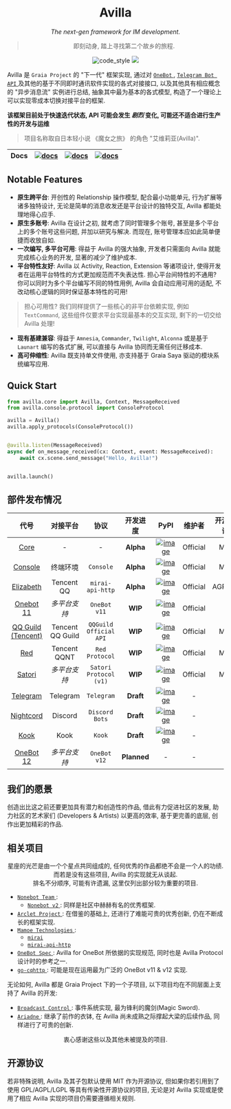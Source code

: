 <div align="center">

# Avilla

_The next-gen framework for IM development._

> 即刻动身, 踏上寻找第二个故乡的旅程.

</div>

<p align="center">
  <img src="https://img.shields.io/badge/code%20style-black-000000.svg" alt="code_style" />
  <img src="https://img.shields.io/badge/%20imports-isort-%231674b1?style=flat&labelColor=ef8336" />

</p>

Avilla 是 `Graia Project` 的 "下一代" 框架实现,
通过对 [ `OneBot` ](https://github.com/botuniverse/onebot), [ `Telegram Bot API` ](https://core.telegram.org/bots) 及其他的基于不同即时通讯软件实现的各式对接接口,
以及其他具有相应概念的 "异步消息流" 实例进行总结, 抽象其中最为基本的各式模型, 构造了一个理论上可以实现零成本切换对接平台的框架.

**该框架目前处于快速迭代状态, API 可能会发生 _剧烈_ 变化, 可能还不适合进行生产性的开发与运维**

> 项目名称取自日本轻小说 《魔女之旅》 的角色 "艾维莉亚(Avilla)".

|Docs|[![docs](https://img.shields.io/badge/docs%20on-readthedocs-black)](https://graia.readthedocs.io/)|[![docs](https://img.shields.io/badge/docs%20on-netlify-informational)](https://graia.netlify.app/)|[![docs](https://img.shields.io/badge/docs%20on-cloudflare-orange)](https://graia.pages.dev/)|
|:-:|:-:|:-:|:-:|

## Notable Features

 - **原生跨平台**: 开创性的 Relationship 操作模型, 配合最小功能单元, 行为扩展等诸多独特设计, 无论是简单的消息收发还是平台设计的独特交互, Avilla 都能处理地得心应手.
 - **原生多账号**: Avilla 在设计之初, 就考虑了同时管理多个账号, 甚至是多个平台上的多个账号这些问题, 并加以研究与解决. 而现在, 账号管理本应如此简单便捷而收放自如.
 - **一次编写, 多平台可用**: 得益于 Avilla 的强大抽象, 开发者只需面向 Avilla 就能完成核心业务的开发, 显著的减少了维护成本.
 - **平台特性友好**: Avilla 以 Activity, Reaction, Extension 等诸项设计, 使得开发者在运用平台特性的方式更加规范而不失表达性. 担心平台间特性的不通用? 你可以同时为多个平台编写不同的特性用例, Avilla 会自动应用可用的适配, 不改动核心逻辑的同时保证基本特性的可用!
  > 担心可用性? 我们同样提供了一些核心的非平台依赖实现, 例如 `TextCommand`, 这些组件仅要求平台实现最基本的交互实现, 剩下的一切交给 Avilla 处理!
 - **现有基建兼容**: 得益于 `Amnesia`, `Commander`, `Twilight`, `Alconna` 或是基于 `Launart` 编写的各式扩展, 可以直接与 Avilla 协同而无需任何迁移成本.
 - **高可伸缩性**: Avilla 既支持单文件使用, 亦支持基于 Graia Saya 驱动的模块系统编写应用.

## Quick Start

```py
from avilla.core import Avilla, Context, MessageReceived
from avilla.console.protocol import ConsoleProtocol

avilla = Avilla()
avilla.apply_protocols(ConsoleProtocol())


@avilla.listen(MessageReceived)
async def on_message_received(cx: Context, event: MessageReceived):
    await cx.scene.send_message("Hello, Avilla!")


avilla.launch()
```

## 部件发布情况

|                      代号                      |       对接平台       |           协议           |    开发进度     |                                                       PyPI                                                        |   维护者    |  开源协议  |
|:--------------------------------------------:|:----------------:|:----------------------:|:-----------:|:-----------------------------------------------------------------------------------------------------------------:|:--------:|:------:|
|             [Core](avilla/core)              |        -         |           -            |  **Alpha**  |            [![image](https://img.shields.io/pypi/v/avilla-core)](https://pypi.org/project/avilla-core)            | Official |  MIT   |
|          [Console](avilla/console)           |       终端环境       |       `Console`        |  **Alpha**  |         [![image](https://img.shields.io/pypi/v/avilla-console)](https://pypi.org/project/avilla-console)         | Official |  MIT   |
|        [Elizabeth](avilla/elizabeth)         |    Tencent QQ    |    `mirai-api-http`    |  **Alpha**  |       [![image](https://img.shields.io/pypi/v/avilla-elizabeth)](https://pypi.org/project/avilla-elizabeth)       | Official | AGPLv3 |
|        [Onebot 11](avilla/onebot/v11)        |     *多平台支持*      |      `OneBot v11`      |   **WIP**   |      [![image](https://img.shields.io/pypi/v/avilla-onebot-v11)](https://pypi.org/project/avilla-onebot-v11)      | Official |   -    |
| [QQ Guild (Tencent)](avilla/qqguild/tencent) | Tencent QQ Guild | `QQGuild Official API` |   **WIP**   | [![image](https://img.shields.io/pypi/v/avilla-qqguild-tencent)](https://pypi.org/project/avilla-qqguild-tencent) | Official |  MIT   |
|              [Red](avilla/red)               |   Tencent QQNT   |     `Red Protocol`     |   **WIP**   |             [![image](https://img.shields.io/pypi/v/avilla-red)](https://pypi.org/project/avilla-red)             | Official |  MIT   |
|           [Satori](avilla/satori)            |     *多平台支持*      | `Satori Protocol (v1)` |   **WIP**   |          [![image](https://img.shields.io/pypi/v/avilla-satori)](https://pypi.org/project/avilla-satori)          | Official |  MIT   |
|         [Telegram](avilla/telegram)          |     Telegram     |       `Telegram`       |  **Draft**  |        [![image](https://img.shields.io/pypi/v/avilla-telegram)](https://pypi.org/project/avilla-telegram)        |    -     |   -    |
|        [Nightcord](avilla/nightcord)         |     Discord      |     `Discord Bots`     |  **Draft**  |       [![image](https://img.shields.io/pypi/v/avilla-nightcord)](https://pypi.org/project/avilla-nightcord)       |    -     |   -    |
|             [Kook](avilla/kook)              |       Kook       |         `Kook`         |  **Draft**  |            [![image](https://img.shields.io/pypi/v/avilla-kook)](https://pypi.org/project/avilla-kook)            |    -     |   -    |
|        [OneBot 12](avilla/onebot/v12)        |     *多平台支持*      |      `OneBot v12`      | **Planned** |                                                         -                                                         |    -     |   -    |

## 我们的愿景

创造出比这之前还要更加具有潜力和创造性的作品, 借此有力促进社区的发展,
助力社区的艺术家们 (Developers & Artists) 以更高的效率, 基于更完善的底层, 创作出更加精彩的作品.

## 相关项目

<div align="center">

星座的光芒是由一个个星点共同组成的, 任何优秀的作品都绝不会是一个人的功绩.  
而若是没有这些项目, Avilla 的实现就无从谈起.  
排名不分顺序, 可能有许遗漏, 这里仅列出部分较为重要的项目.

</div>

  + [ `Nonebot Team` ](https://github.com/nonebot):
    - [ `Nonebot v2` ](https://github.com/nonebot/nonebot2): 同样是社区中赫赫有名的优秀框架.
  + [ `Arclet Project` ](https://github.com/ArcletProject): 在借鉴的基础上, 还进行了难能可贵的优秀创新, 仍在不断成长的框架实现.
  + [ `Mamoe Technologies` ](https://github.com/mamoe):
    - [ `mirai` ](https://github.com/mamoe/mirai)
    - [ `mirai-api-http` ](https://github.com/project-mirai/mirai-api-http)
  + [ `OneBot Spec` ](https://github.com/botuniverse/onebot): Avilla for OneBot 所依据的实现规范, 同时也是 Avilla Protocol 设计时的参考之一.
  + [ `go-cqhttp` ](https://github.com/Mrs4s/go-cqhttp): 可能是现在运用最为广泛的 OneBot v11 & v12 实现.

无论如何, Avilla 都是 Graia Project 下的一个子项目, 以下项目均在不同层面上支持了 Avilla 的开发:
  + [ `Broadcast Control` ](https://github.com/GraiaProject/BroadcastControl): 事件系统实现, 最为锋利的魔剑(Magic Sword).
  + [ `Ariadne` ](https://github.com/GraiaProject/Ariadne): 继承了前作的衣钵, 在 Avilla 尚未成熟之际撑起大梁的后续作品, 同样进行了可贵的创新.

<div align="center">

衷心感谢这些以及其他未被提及的项目.

</div>


## 开源协议

若非特殊说明, Avilla 及其子包默认使用 MIT 作为开源协议, 但如果你若引用到了使用 GPL/AGPL/LGPL 等具有传染性开源协议的项目, 无论是对 Avilla 实现或是使用了相应 Avilla 实现的项目仍需要遵循相关规则.
